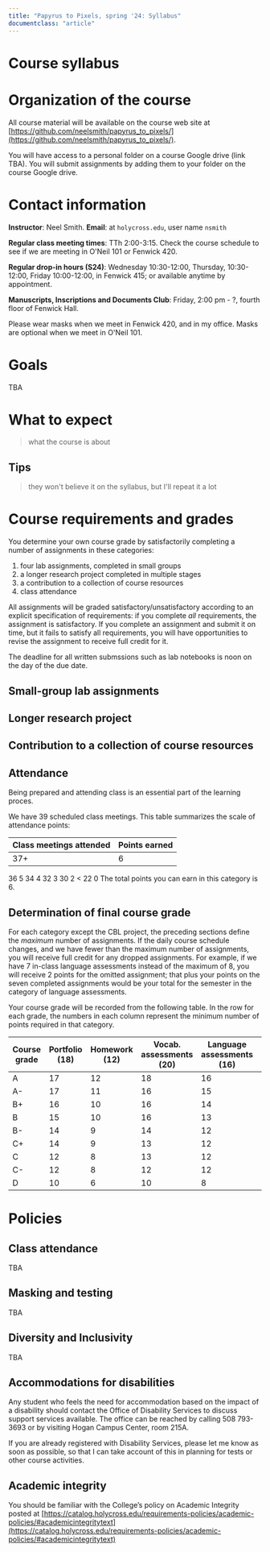 ```yaml
---
title: "Papyrus to Pixels, spring '24: Syllabus"
documentclass: "article"
---
```



# Course syllabus




# Organization of the course

All course material will be available on the course web site at [https://github.com/neelsmith/papyrus_to_pixels/](https://github.com/neelsmith/papyrus_to_pixels/).

You will have access to a personal folder on a course Google drive (link TBA). You will submit assignments by adding them to your folder on the course Google drive.




# Contact information

**Instructor**: Neel Smith.  **Email**: at `holycross.edu`, user name `nsmith`

**Regular class meeting times**:  TTh 2:00-3:15. Check the course schedule to see if we are meeting in O'Neil 101 or Fenwick 420.

**Regular drop-in hours (S24)**:  Wednesday 10:30-12:00, Thursday, 10:30-12:00, Friday 10:00-12:00, in Fenwick 415; or available anytime by appointment.

**Manuscripts, Inscriptions and Documents Club**:  Friday, 2:00 pm - ?, fourth floor of Fenwick Hall.

Please wear masks when we meet in Fenwick 420, and in my office.  Masks are optional when we meet in O'Neil 101.




# Goals

TBA




# What to expect

> what the course is about

## Tips

> they won't believe it on the syllabus, but I'll repeat it a lot




# Course requirements and grades

You determine your own course grade by satisfactorily completing a number of assignments in these categories:

 1. four lab assignments, completed in small groups
 2. a longer research project completed in multiple stages
 3. a contribution to a collection of course resources
 4. class attendance

All assignments will be graded satisfactory/unsatisfactory according to an explicit specification of requirements: if you complete *all* requirements, the assignment is satisfactory. If you complete an assignment and submit it on time, but it fails to satisfy all requirements, you will have opportunities to revise the assignment to receive full credit for it.

The deadline for all written submssions such as lab notebooks is noon on the day of the due date.

## Small-group lab assignments

## Longer research project

## Contribution to a collection of course resources

## Attendance

Being prepared and attending class is an essential part of the learning proces.

We have 39 scheduled class meetings. This table summarizes the scale of attendance points:

| Class meetings attended |	Points earned |
| --- | --- |
| 37+ |	6 |

36	5
34	4
32	3
30	2
< 22	0
The total points you can earn in this category is 6.

## Determination of final course grade

For each category except the CBL project, the preceding sections define the *maximum* number of assignments. If the daily course schedule changes, and we have fewer than the maximum number of assignments, you will receive full credit for any dropped assignments. For example, if we have 7 in-class language assessments instead of the maximum of 8, you will receive 2 points for the omitted assignment; that plus your points on the seven completed assignments would be your total for the semester in the category of language assessments.

Your course grade will be recorded from the following table.  In the row for each grade, the numbers in each column represent the minimum number of points required in that category.

| Course grade |  Portfolio (18) | Homework (12) | Vocab. assessments (20) | Language assessments  (16) | CBL participation | CBL project |
| --- | --- | --- | --- | --- |--- | --- |
| A |17 | 12 | 18 |  16 | 9| 6 |
| A- |17| 11 | 16 |  15 |  9 | 6 |
| B+ | 16 | 10| 16 | 14 | 8 | 6 |
| B | 15 | 10 | 16 | 13 | 8 | 6 |
| B- | 14 | 9 | 14 | 12 |8  | 6 |
| C+ | 14  | 9 | 13  | 12| 6  | 6 |
| C | 12 |  8  | 13 | 12 | 6 | 4 |
| C- | 12 | 8 | 12 | 12 | 5 | 4 |
| D | 10  | 6 | 10 | 8 | 5| 4 |




# Policies

## Class attendance

TBA

## Masking and testing

TBA

## Diversity and Inclusivity

TBA

## Accommodations for disabilities

Any student who feels the need for accommodation based on the impact of a disability should contact the Office of Disability Services to discuss support services available. The office can be reached by calling 508 793-3693 or by visiting Hogan Campus Center, room 215A.

If you are already registered with Disability Services, please let me know as soon as possible, so that I can take account of this in planning for tests or other course activities.

## Academic integrity

You should be familiar with the College’s policy on Academic Integrity posted at
[https://catalog.holycross.edu/requirements-policies/academic-policies/#academicintegritytext](https://catalog.holycross.edu/requirements-policies/academic-policies/#academicintegritytext)
